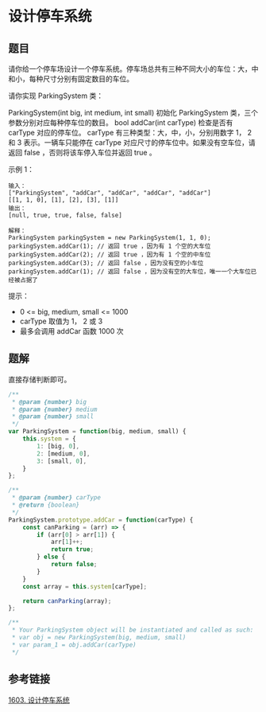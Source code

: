# 设计停车系统

## 题目

请你给一个停车场设计一个停车系统。停车场总共有三种不同大小的车位：大，中和小，每种尺寸分别有固定数目的车位。

请你实现 ParkingSystem 类：

ParkingSystem(int big, int medium, int small) 初始化 ParkingSystem 类，三个参数分别对应每种停车位的数目。
bool addCar(int carType) 检查是否有 carType 对应的停车位。 carType 有三种类型：大，中，小，分别用数字 1， 2 和 3 表示。一辆车只能停在  carType 对应尺寸的停车位中。如果没有空车位，请返回 false ，否则将该车停入车位并返回 true 。

示例 1：

```
输入：
["ParkingSystem", "addCar", "addCar", "addCar", "addCar"]
[[1, 1, 0], [1], [2], [3], [1]]
输出：
[null, true, true, false, false]

解释：
ParkingSystem parkingSystem = new ParkingSystem(1, 1, 0);
parkingSystem.addCar(1); // 返回 true ，因为有 1 个空的大车位
parkingSystem.addCar(2); // 返回 true ，因为有 1 个空的中车位
parkingSystem.addCar(3); // 返回 false ，因为没有空的小车位
parkingSystem.addCar(1); // 返回 false ，因为没有空的大车位，唯一一个大车位已经被占据了
```


提示：

- 0 <= big, medium, small <= 1000
- carType 取值为 1， 2 或 3
- 最多会调用 addCar 函数 1000 次



## 题解

直接存储判断即可。

```js
/**
 * @param {number} big
 * @param {number} medium
 * @param {number} small
 */
var ParkingSystem = function(big, medium, small) {
    this.system = {
        1: [big, 0],
        2: [medium, 0],
        3: [small, 0],
    }
};

/** 
 * @param {number} carType
 * @return {boolean}
 */
ParkingSystem.prototype.addCar = function(carType) {
    const canParking = (arr) => {
        if (arr[0] > arr[1]) {
            arr[1]++;
            return true;
        } else {
            return false;
        }
    }
    const array = this.system[carType];

    return canParking(array);
};

/**
 * Your ParkingSystem object will be instantiated and called as such:
 * var obj = new ParkingSystem(big, medium, small)
 * var param_1 = obj.addCar(carType)
 */
```



## 参考链接

[1603. 设计停车系统](https://leetcode-cn.com/problems/design-parking-system/)

